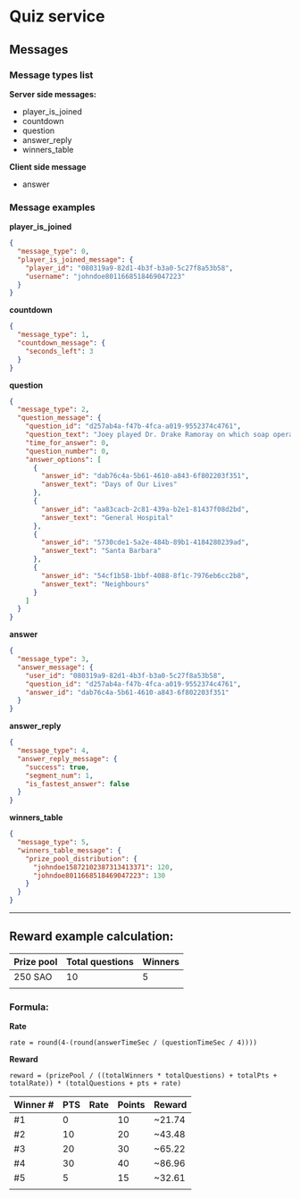 # Quiz service

## Messages

### Message types list

**Server side messages:**
- player_is_joined
- countdown
- question
- answer_reply
- winners_table

**Client side message**
- answer

### Message examples

**player_is_joined**
```json
{
  "message_type": 0,
  "player_is_joined_message": {
    "player_id": "080319a9-82d1-4b3f-b3a0-5c27f8a53b58",
    "username": "johndoe8011668518469047223"
  }
}
```

**countdown**
```json
{
  "message_type": 1,
  "countdown_message": {
    "seconds_left": 3
  }
}
```

**question**
```json
{
  "message_type": 2,
  "question_message": {
    "question_id": "d257ab4a-f47b-4fca-a019-9552374c4761",
    "question_text": "Joey played Dr. Drake Ramoray on which soap opera show?",
    "time_for_answer": 0,
    "question_number": 0,
    "answer_options": [
      {
        "answer_id": "dab76c4a-5b61-4610-a843-6f802203f351",
        "answer_text": "Days of Our Lives"
      },
      {
        "answer_id": "aa83cacb-2c81-439a-b2e1-81437f08d2bd",
        "answer_text": "General Hospital"
      },
      {
        "answer_id": "5730cde1-5a2e-484b-89b1-4184280239ad",
        "answer_text": "Santa Barbara"
      },
      {
        "answer_id": "54cf1b58-1bbf-4088-8f1c-7976eb6cc2b8",
        "answer_text": "Neighbours"
      }
    ]
  }
}

```

**answer**
```json
{
  "message_type": 3,
  "answer_message": {
    "user_id": "080319a9-82d1-4b3f-b3a0-5c27f8a53b58",
    "question_id": "d257ab4a-f47b-4fca-a019-9552374c4761",
    "answer_id": "dab76c4a-5b61-4610-a843-6f802203f351"
  }
}
```

**answer_reply**
```json
{
  "message_type": 4,
  "answer_reply_message": {
    "success": true,
    "segment_num": 1,
    "is_fastest_answer": false
  }
}
```

**winners_table**
```json
{
  "message_type": 5,
  "winners_table_message": {
    "prize_pool_distribution": {
      "johndoe15872102387313413371": 120,
      "johndoe8011668518469047223": 130
    }
  }
}
```

---

## Reward example calculation:

| Prize pool | Total questions | Winners |
| ---------- | --------------- | ------- |
| 250 SAO    | 10              | 5       |
|            |                 |         |

### Formula:
**Rate**
```
rate = round(4-(round(answerTimeSec / (questionTimeSec / 4))))
```

**Reward**
```
reward = (prizePool / ((totalWinners * totalQuestions) + totalPts + totalRate)) * (totalQuestions + pts + rate)
```

| Winner # | PTS | Rate | Points | Reward |
| -------- | --- | ---- | ------ | ------ |
| #1       | 0   |      | 10     | ~21.74 |
| #2       | 10  |      | 20     | ~43.48 |
| #3       | 20  |      | 30     | ~65.22 |
| #4       | 30  |      | 40     | ~86.96 |
| #5       | 5   |      | 15     | ~32.61 |
|          |     |      |        |
